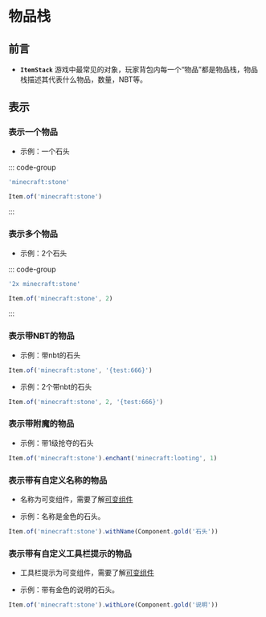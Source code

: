 # 物品栈

## 前言

- **`ItemStack`** 游戏中最常见的对象，玩家背包内每一个“物品”都是物品栈，物品栈描述其代表什么物品，数量，NBT等。

## 表示

### 表示一个物品

- 示例：一个石头

::: code-group

```js [字符串]
'minecraft:stone'
```

```js [对象]
Item.of('minecraft:stone')
```

:::

### 表示多个物品

- 示例：2个石头

::: code-group

```js [字符串]
'2x minecraft:stone'
```

```js [对象]
Item.of('minecraft:stone', 2)
```

:::

### 表示带NBT的物品

- 示例：带nbt的石头

```js
Item.of('minecraft:stone', '{test:666}')
```

- 示例：2个带nbt的石头

```js
Item.of('minecraft:stone', 2, '{test:666}')
```

### 表示带附魔的物品

- 示例：带1级抢夺的石头

```js
Item.of('minecraft:stone').enchant('minecraft:looting', 1)
```

### 表示带有自定义名称的物品

- 名称为可变组件，需要了解[可变组件](../MiscellaneousKnowledge/MutableComponent.md)

- 示例：名称是金色的石头。

```js
Item.of('minecraft:stone').withName(Component.gold('石头'))
```

### 表示带有自定义工具栏提示的物品

- 工具栏提示为可变组件，需要了解[可变组件](../MiscellaneousKnowledge/MutableComponent.md)

- 示例：带有金色的说明的石头。

```js
Item.of('minecraft:stone').withLore(Component.gold('说明'))
```
